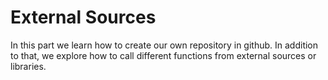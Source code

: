 # External Sources

In this part we learn how to create our own repository in github. In addition to that, we explore how to call different functions from external sources or libraries.